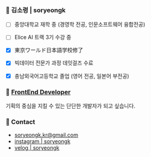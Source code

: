 ### 🌸 김소령 | soryeongk

- [ ] 중앙대학교 재학 중 (경영학 전공, 인문소프트웨어 융합전공)
- [ ] Elice AI 트랙 3기 수강 중
- [x] 東京ワールド日本語学校修了
- [x] 빅데이터 전문가 과정 데잇걸즈 수료
- [x] 충남외국어고등학교 졸업 (영어 전공, 일본어 부전공)


### 💎 [FrontEnd Developer](https://soryeongk.github.io/)

기획의 중심을 지킬 수 있는 단단한 개발자가 되고 싶습니다.

### 🙌 Contact
* soryeongk.kr@gmail.com
* [instagram | soryeongk](https://www.instagram.com/soryeongk)
* [velog | soryeongk](https://velog.io/@soryeongk)
